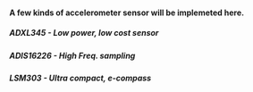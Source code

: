 
#### A few kinds of accelerometer sensor will be implemeted here.

##### ADXL345 - Low power, low cost sensor

##### ADIS16226 - High Freq. sampling

##### LSM303 - Ultra compact, e-compass

